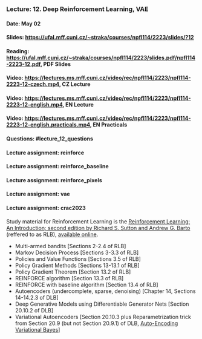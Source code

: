 ### Lecture: 12. Deep Reinforcement Learning, VAE
#### Date: May 02
#### Slides: https://ufal.mff.cuni.cz/~straka/courses/npfl114/2223/slides/?12
#### Reading: https://ufal.mff.cuni.cz/~straka/courses/npfl114/2223/slides.pdf/npfl114-2223-12.pdf, PDF Slides
#### Video: https://lectures.ms.mff.cuni.cz/video/rec/npfl114/2223/npfl114-2223-12-czech.mp4, CZ Lecture
#### Video: https://lectures.ms.mff.cuni.cz/video/rec/npfl114/2223/npfl114-2223-12-english.mp4, EN Lecture
#### Video: https://lectures.ms.mff.cuni.cz/video/rec/npfl114/2223/npfl114-2223-12-english.practicals.mp4, EN Practicals
#### Questions: #lecture_12_questions
#### Lecture assignment: reinforce
#### Lecture assignment: reinforce_baseline
#### Lecture assignment: reinforce_pixels
#### Lecture assignment: vae
#### Lecture assignment: crac2023

Study material for Reinforcement Learning is the [Reinforcement Learning: An Introduction; second edition
by Richard S. Sutton and Andrew G. Barto](http://incompleteideas.net/book/the-book-2nd.html)
(reffered to as RLB), [available online](http://incompleteideas.net/book/RLbook2020.pdf).

- Multi-armed bandits [Sections 2-2.4 of RLB]
- Markov Decision Process [Sections 3-3.3 of RLB]
- Policies and Value Functions [Sections 3.5 of RLB]
- Policy Gradient Methods [Sections 13-13.1 of RLB]
- Policy Gradient Theorem [Section 13.2 of RLB]
- REINFORCE algorithm [Section 13.3 of RLB]
- REINFORCE with baseline algorithm [Section 13.4 of RLB]
- Autoencoders (undercomplete, sparse, denoising) [Chapter 14, Sections 14-14.2.3 of DLB]
- Deep Generative Models using Differentiable Generator Nets [Section 20.10.2 of DLB]
- Variational Autoencoders [Section 20.10.3 plus Reparametrization trick from Section 20.9 (but not Section 20.9.1) of DLB, [Auto-Encoding Variational Bayes](https://arxiv.org/abs/1312.6114)]
